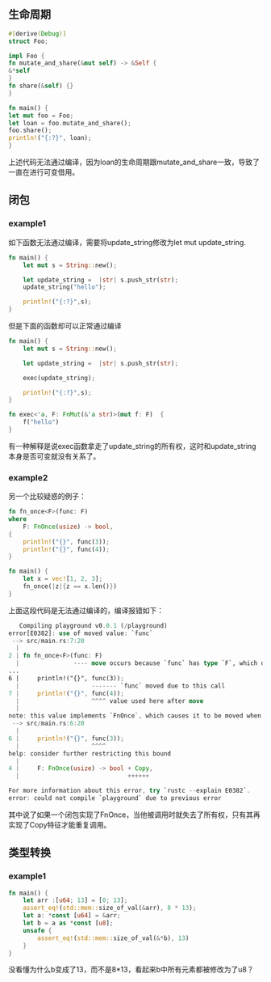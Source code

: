 ## 生命周期

```rust
#[derive(Debug)]
struct Foo;

impl Foo {
fn mutate_and_share(&mut self) -> &Self {
&*self
}
fn share(&self) {}
}

fn main() {
let mut foo = Foo;
let loan = foo.mutate_and_share();
foo.share();
println!("{:?}", loan);
}
```
上述代码无法通过编译，因为loan的生命周期跟mutate_and_share一致，导致了一直在进行可变借用。

## 闭包

### example1
如下函数无法通过编译，需要将update_string修改为let mut update_string.
```rust
fn main() {
    let mut s = String::new();

    let update_string =  |str| s.push_str(str);
    update_string("hello");

    println!("{:?}",s);
}
```

但是下面的函数却可以正常通过编译

```rust
fn main() {
    let mut s = String::new();

    let update_string =  |str| s.push_str(str);

    exec(update_string);

    println!("{:?}",s);
}

fn exec<'a, F: FnMut(&'a str)>(mut f: F)  {
    f("hello")
}
```
有一种解释是说exec函数拿走了update_string的所有权，这时和update_string本身是否可变就没有关系了。

### example2
另一个比较疑惑的例子：  
```rust
fn fn_once<F>(func: F)
where
    F: FnOnce(usize) -> bool,
{
    println!("{}", func(3));
    println!("{}", func(4));
}

fn main() {
    let x = vec![1, 2, 3];
    fn_once(|z|{z == x.len()})
}

```

上面这段代码是无法通过编译的，编译报错如下：  
```rust
   Compiling playground v0.0.1 (/playground)
error[E0382]: use of moved value: `func`
 --> src/main.rs:7:20
  |
2 | fn fn_once<F>(func: F)
  |               ---- move occurs because `func` has type `F`, which does not implement the `Copy` trait
...
6 |     println!("{}", func(3));
  |                    ------- `func` moved due to this call
7 |     println!("{}", func(4));
  |                    ^^^^ value used here after move
  |
note: this value implements `FnOnce`, which causes it to be moved when called
 --> src/main.rs:6:20
  |
6 |     println!("{}", func(3));
  |                    ^^^^
help: consider further restricting this bound
  |
4 |     F: FnOnce(usize) -> bool + Copy,
  |                              ++++++

For more information about this error, try `rustc --explain E0382`.
error: could not compile `playground` due to previous error
```

其中说了如果一个闭包实现了FnOnce，当他被调用时就失去了所有权，只有其再实现了Copy特征才能重复调用。

## 类型转换
### example1
```rust
fn main() {
    let arr :[u64; 13] = [0; 13];
    assert_eq!(std::mem::size_of_val(&arr), 8 * 13);
    let a: *const [u64] = &arr;
    let b = a as *const [u8];
    unsafe {
        assert_eq!(std::mem::size_of_val(&*b), 13)
    }
}
```
没看懂为什么b变成了13，而不是8*13，看起来b中所有元素都被修改为了u8？